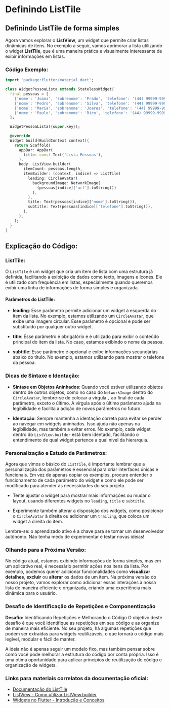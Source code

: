 # Definindo ListTile

## Definindo ListTile de forma simples

Agora vamos explorar o **ListView**, um widget que permite criar listas dinâmicas de itens. No exemplo a seguir, vamos aprimorar a lista utilizando o widget **ListTile**, que é uma maneira prática e visualmente interessante de exibir informações em listas.

### Código Exemplo:

```dart
import 'package:flutter/material.dart';

class WidgetPessoaLista extends StatelessWidget{
  final pessoas = [
    {'nome': 'Joana', 'sobrenome': 'Prado', 'telefone': '(44) 99999-9999', 'url': 'https://cdn.pixabay.com/photo/2021/05/10/08/00/woman-6242836_1280.png'},
    {'nome': 'Pedro', 'sobrenome': 'Silva', 'telefone': '(44) 99999-9999', 'url': 'https://cdn.pixabay.com/photo/2013/07/13/10/07/man-156584_1280.png'},
    {'nome': 'Maria', 'sobrenome': 'Joares', 'telefone': '(44) 99999-9999', 'url': 'https://cdn.pixabay.com/photo/2014/03/24/17/19/teacher-295387_1280.png'},
    {'nome': 'Paulo', 'sobrenome': 'Rico', 'telefone': '(44) 99999-9999', 'url': 'https://cdn.pixabay.com/photo/2016/11/18/23/38/child-1837375_1280.png'},
  ];

  WidgetPessoaLista({super.key});

  @override 
  Widget build(BuildContext context){
    return Scaffold(  
      appBar: AppBar(  
        title: const Text('Lista Pessoas'),
      ),
      body: ListView.builder(
        itemCount: pessoas.length,
        itemBuilder: (context, indice) => ListTile( 
          leading: CircleAvatar( 
            backgroundImage: NetworkImage( 
              (pessoas[indice]['url'].toString())
            ),
          ),
          title: Text(pessoas[indice]['nome'].toString()),
          subtitle: Text(pessoas[indice]['telefone'].toString()),
        ),
      ),
    );
  }
}
```

## Explicação do Código:

### ListTile:

O `ListTile` é um widget que cria um item de lista com uma estrutura já definida, facilitando a exibição de dados como texto, imagens e ícones. Ele é utilizado com frequência em listas, especialmente quando queremos exibir uma linha de informações de forma simples e organizada.

#### Parâmetros do ListTile:

- **leading**: Esse parâmetro permite adicionar um widget à esquerda do item da lista. No exemplo, estamos utilizando um `CircleAvatar`, que exibe uma imagem circular. Esse parâmetro é opcional e pode ser substituído por qualquer outro widget.
  
- **title**: Esse parâmetro é obrigatório e é utilizado para exibir o conteúdo principal do item da lista. No caso, estamos exibindo o nome da pessoa.

- **subtitle**: Esse parâmetro é opcional e exibe informações secundárias abaixo do título. No exemplo, estamos utilizando para mostrar o telefone da pessoa.

### Dicas de Sintaxe e Identação:

- **Sintaxe em Objetos Aninhados**: Quando você estiver utilizando objetos dentro de outros objetos, como no caso do `NetworkImage` dentro do `CircleAvatar`, lembre-se de colocar a vírgula `,` ao final de cada parâmetro, exceto o último. A vírgula após o último parâmetro ajuda na legibilidade e facilita a adição de novos parâmetros no futuro.
  
- **Identação**: Sempre mantenha a identação correta para evitar se perder ao navegar em widgets aninhados. Isso ajuda não apenas na legibilidade, mas também a evitar erros. No exemplo, cada widget dentro do `ListView.builder` está bem identado, facilitando o entendimento de qual widget pertence a qual nível da hierarquia.

### Personalização e Estudo de Parâmetros:

Agora que vimos o básico do `ListTile`, é importante lembrar que a personalização dos parâmetros é essencial para criar interfaces únicas e funcionais. Em vez de apenas copiar os exemplos, procure entender o funcionamento de cada parâmetro do widget e como ele pode ser modificado para atender às necessidades do seu projeto.

- Tente ajustar o widget para mostrar mais informações ou mudar o layout, usando diferentes widgets no `leading`, `title` e `subtitle`.
  
- Experimente também alterar a disposição dos widgets, como posicionar o `CircleAvatar` à direita ou adicionar um `trailing`, que coloca um widget à direita do item.

Lembre-se: o aprendizado ativo é a chave para se tornar um desenvolvedor autônomo. Não tenha medo de experimentar e testar novas ideias!

### Olhando para a Próxima Versão:

No código atual, estamos exibindo informações de forma simples, mas em um aplicativo real, é necessário permitir ações nos itens da lista. Por exemplo, podemos querer adicionar funcionalidades como **visualizar detalhes**, **excluir** ou **alterar** os dados de um item. Na próxima versão do nosso projeto, vamos explorar como adicionar essas interações à nossa lista de maneira eficiente e organizada, criando uma experiência mais dinâmica para o usuário.

### Desafio de Identificação de Repetições e Componentização
**Desafio:** Identificando Repetições e Melhorando o Código
O objetivo deste desafio é que você identifique as repetições em seu código e as organize de maneira mais eficiente. No seu projeto, há algumas repetições que podem ser extraídas para widgets reutilizáveis, o que tornará o código mais legível, modular e fácil de manter.

A ideia não é apenas seguir um modelo fixo, mas também pensar sobre como você pode melhorar a estrutura do código por conta própria. Isso é uma ótima oportunidade para aplicar princípios de reutilização de código e organização de widgets.

### Links para materiais correlatos da documentação oficial:

- [Documentação do ListTile](https://api.flutter.dev/flutter/material/ListTile-class.html)
- [ListView - Como utilizar ListView.builder](https://api.flutter.dev/flutter/widgets/ListView-class.html)
- [Widgets no Flutter - Introdução e Conceitos](https://flutter.dev/docs/development/ui/widgets-intro)
